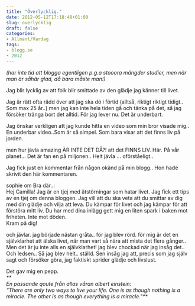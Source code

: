 ```yaml
---
title: "Överlycklig."
date: 2012-05-12T17:18:48+01:00
slug: overlycklig
draft: false
categories:
- Allmänt/Vardag
tags:
- blogg.se
- 2012
---
```

_(har inte tid att blogga egentligen p.g.a stooora mängder studier, men när man är såhär glad, då bara måste man!)_  
  
Jag blir lycklig av att folk blir smittade av den glädje jag känner till livet.  
  
Jag är rätt ofta rädd över att jag ska dö i förtid (alltså, riktigt riktigt tidigt.. Som max 25 år..) men jag kan inte hela tiden gå och tänka på det, så jag försöker tränga bort det alltid. För jag lever nu. Det är underbart.  
  
Jag önskar verkligen att jag kunde hitta en video som min bror visade mig.. En underbar video..Som är så simpel. Som bara visar att det finns liv på jorden.  
  
men hur jävla amazing ÄR INTE DET DÅ?! att det FINNS LIV. Här. På vår planet... Det är fan en på miljonen.. Helt jävla ... oförståeligt..  
  
Jag fick just en kommentar från någon okänd på min blogg.. Hon hade skrivit den här kommentaren.  
  
sophie om Bra där..:  
Hej Camilla! Jag är en tjej med ätstörningar som hatar livet. Jag fick ett tips av en tjej om denna bloggen. Jag vill att du ska veta att du smittar av dig med din glädje och vilja att leva. Du kämpar för livet och jag kämpar för att förstöra mitt liv. Du har med dina inlägg gett mig en liten spark i baken mot friheten. Inte mot döden.  
Kram på dig!  
  
och jävlar. jag började nästan gråta.. för jag blev rörd. för mig är det en självklarhet att älska livet, när man vart så nära att mista det flera gånger.. Men det är ju inte alls en självklarhet! jag blev chockad när jag insåg det.. Och ledsen.. Så jag blev helt.. ställd. Sen insåg jag att, precis som jag själv sagt och försöker göra, jag faktiskt sprider glädje och livslust.  
  
Det gav mig en pepp.  
_**  
En passande qoute från allas våran albert einstein:  
“There are only two ways to live your life. One is as though nothing is a miracle. The other is as though everything is a miracle."**_  
  
  
  

>